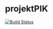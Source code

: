 # projektPIK
[![Build Status](https://travis-ci.org/chodi150/projektPIK.svg?branch=master)](https://travis-ci.org/chodi150/projektPIK)
